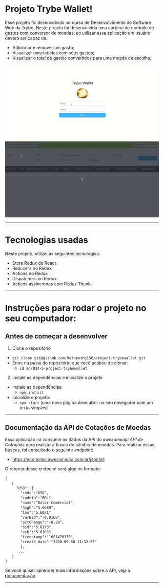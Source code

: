 # Projeto Trybe Wallet!

Esse projeto foi desenvolvido no curso de Desenvolvimento de Software Web da Trybe. Neste projeto foi desenvolvida uma carteira de controle de gastos com conversor de moedas, ao utilizar essa aplicação um usuário deverá ser capaz de:
  - Adicionar e remover um gasto;
  - Visualizar uma tabelas com seus gastos;
  - Visualizar o total de gastos convertidos para uma moeda de escolha;

<div>
  <img src="./loginPageTW.gif" alt="login page" width="800" />
  <img src="./mainPageTW.gif" alt="main page" width="800" />
</div>

---

# Tecnologias usadas

Neste projeto, utilizei as seguintes tecnologias:

  * Store Redux do React
  * Reducers no Redux
  * Actions no Redux
  * Dispatchers no Redux
  * Actions assíncronas com Redux Thunk.

---

# Instruções para rodar o projeto no seu computador:

## Antes de começar a desenvolver

1. Clone o repositório
  * `git clone git@github.com:Matheushg156/project-trybewallet.git`
  * Entre na pasta do repositório que você acabou de clonar:
    * `cd sd-014-b-project-trybewallet`

2. Instale as dependências e inicialize o projeto
  * Instale as dependências:
    * `npm install`
  * Inicialize o projeto:
    * `npm start` (uma nova página deve abrir no seu navegador com um texto simples)
  
---

## Documentação da API de Cotações de Moedas

Essa aplicação irá consumir os dados da API do _awesomeapi API de Cotações_ para realizar a busca de câmbio de moedas. Para realizar essas buscas, foi consultado o seguinte _endpoint_:

- https://economia.awesomeapi.com.br/json/all

O retorno desse endpoint será algo no formato:
```
{
   {
     "USD": {
       "code":"USD",
       "codein":"BRL",
       "name":"Dólar Comercial",
       "high":"5.6689",
       "low":"5.6071",
       "varBid":"-0.0166",
       "pctChange":"-0.29",
       "bid":"5.6173",
       "ask":"5.6183",
       "timestamp":"1601476370",
       "create_date":"2020-09-30 11:32:53"
       },
      ...
   }
}
```

Se você quiser aprender mais informações sobre a API, veja a [documentação](https://docs.awesomeapi.com.br/api-de-moedas).

---
